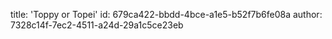 title: 'Toppy or Topei'
id: 679ca422-bbdd-4bce-a1e5-b52f7b6fe08a
author: 7328c14f-7ec2-4511-a24d-29a1c5ce23eb
